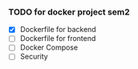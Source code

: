 ### TODO for docker project sem2

- [x] Dockerfile for backend
- [ ] Dockerfile for frontend
- [ ] Docker Compose
- [ ] Security
